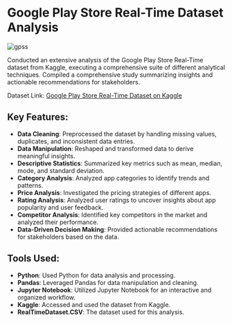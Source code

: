 
# Google Play Store Real-Time Dataset Analysis

![gpss](https://github.com/user-attachments/assets/0ec5ef98-12ad-4594-b651-a85bd00b460b)


Conducted an extensive analysis of the Google Play Store Real-Time dataset from Kaggle, executing a comprehensive suite of different analytical techniques. Compiled a comprehensive study summarizing insights and actionable recommendations for stakeholders.

Dataset Link: [Google Play Store Real-Time Dataset on Kaggle](https://www.kaggle.com/datasets/lava18/google-play-store-apps)

## Key Features:
- **Data Cleaning**: Preprocessed the dataset by handling missing values, duplicates, and inconsistent data entries.
- **Data Manipulation**: Reshaped and transformed data to derive meaningful insights.
- **Descriptive Statistics**: Summarized key metrics such as mean, median, mode, and standard deviation.
- **Category Analysis**: Analyzed app categories to identify trends and patterns.
- **Price Analysis**: Investigated the pricing strategies of different apps.
- **Rating Analysis**: Analyzed user ratings to uncover insights about app popularity and user feedback.
- **Competitor Analysis**: Identified key competitors in the market and analyzed their performance.
- **Data-Driven Decision Making**: Provided actionable recommendations for stakeholders based on the data.

## Tools Used:
- **Python**: Used Python for data analysis and processing.
- **Pandas**: Leveraged Pandas for data manipulation and cleaning.
- **Jupyter Notebook**: Utilized Jupyter Notebook for an interactive and organized workflow.
- **Kaggle**: Accessed and used the dataset from Kaggle.
- **RealTimeDataset.CSV**: The dataset used for this analysis.

